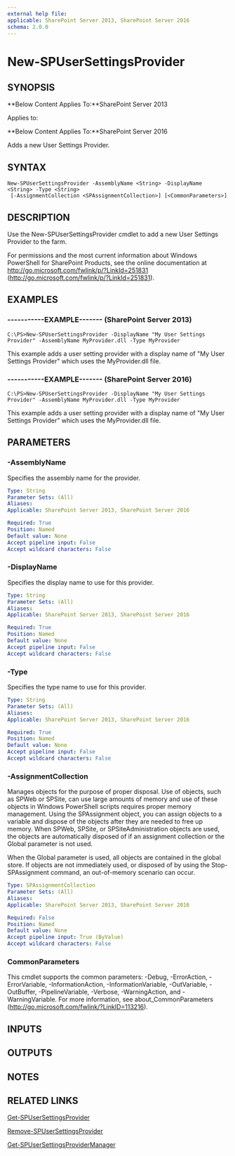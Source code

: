 ```yaml
---
external help file: 
applicable: SharePoint Server 2013, SharePoint Server 2016
schema: 2.0.0
---
```


# New-SPUserSettingsProvider

## SYNOPSIS
**Below Content Applies To:**SharePoint Server 2013

Applies to:

**Below Content Applies To:**SharePoint Server 2016

Adds a new User Settings Provider.



## SYNTAX

```
New-SPUserSettingsProvider -AssemblyName <String> -DisplayName <String> -Type <String>
 [-AssignmentCollection <SPAssignmentCollection>] [<CommonParameters>]
```

## DESCRIPTION
Use the New-SPUserSettingsProvider cmdlet to add a new User Settings Provider to the farm.

For permissions and the most current information about Windows PowerShell for SharePoint Products, see the online documentation at http://go.microsoft.com/fwlink/p/?LinkId=251831 (http://go.microsoft.com/fwlink/p/?LinkId=251831).

## EXAMPLES

### -----------EXAMPLE------- (SharePoint Server 2013)
```
C:\PS>New-SPUserSettingsProvider -DisplayName "My User Settings Provider" -AssemblyName MyProvider.dll -Type MyProvider
```

This example adds a user setting provider with a display name of "My User Settings Provider" which uses the MyProvider.dll file.

### -----------EXAMPLE------- (SharePoint Server 2016)
```
C:\PS>New-SPUserSettingsProvider -DisplayName "My User Settings Provider" -AssemblyName MyProvider.dll -Type MyProvider
```

This example adds a user setting provider with a display name of "My User Settings Provider" which uses the MyProvider.dll file.

## PARAMETERS

### -AssemblyName
Specifies the assembly name for the provider.

```yaml
Type: String
Parameter Sets: (All)
Aliases: 
Applicable: SharePoint Server 2013, SharePoint Server 2016

Required: True
Position: Named
Default value: None
Accept pipeline input: False
Accept wildcard characters: False
```

### -DisplayName
Specifies the display name to use for this provider.

```yaml
Type: String
Parameter Sets: (All)
Aliases: 
Applicable: SharePoint Server 2013, SharePoint Server 2016

Required: True
Position: Named
Default value: None
Accept pipeline input: False
Accept wildcard characters: False
```

### -Type
Specifies the type name to use for this provider.

```yaml
Type: String
Parameter Sets: (All)
Aliases: 
Applicable: SharePoint Server 2013, SharePoint Server 2016

Required: True
Position: Named
Default value: None
Accept pipeline input: False
Accept wildcard characters: False
```

### -AssignmentCollection
Manages objects for the purpose of proper disposal.
Use of objects, such as SPWeb or SPSite, can use large amounts of memory and use of these objects in Windows PowerShell scripts requires proper memory management.
Using the SPAssignment object, you can assign objects to a variable and dispose of the objects after they are needed to free up memory.
When SPWeb, SPSite, or SPSiteAdministration objects are used, the objects are automatically disposed of if an assignment collection or the Global parameter is not used.

When the Global parameter is used, all objects are contained in the global store.
If objects are not immediately used, or disposed of by using the Stop-SPAssignment command, an out-of-memory scenario can occur.

```yaml
Type: SPAssignmentCollection
Parameter Sets: (All)
Aliases: 
Applicable: SharePoint Server 2013, SharePoint Server 2016

Required: False
Position: Named
Default value: None
Accept pipeline input: True (ByValue)
Accept wildcard characters: False
```

### CommonParameters
This cmdlet supports the common parameters: -Debug, -ErrorAction, -ErrorVariable, -InformationAction, -InformationVariable, -OutVariable, -OutBuffer, -PipelineVariable, -Verbose, -WarningAction, and -WarningVariable. For more information, see about_CommonParameters (http://go.microsoft.com/fwlink/?LinkID=113216).

## INPUTS

## OUTPUTS

## NOTES

## RELATED LINKS

[Get-SPUserSettingsProvider]()

[Remove-SPUserSettingsProvider]()

[Get-SPUserSettingsProviderManager]()

